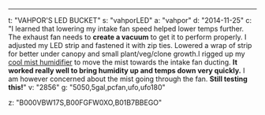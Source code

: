 ---
t: "VAHPOR'S LED BUCKET"
s: "vahporLED"
a: "vahpor"
d: "2014-11-25"
c: "I learned that lowering my intake fan speed helped lower temps further. The exhaust fan needs to <strong>create a vacuum</strong> to get it to perform properly. I adjusted my LED strip and fastened it with zip ties. Lowered a wrap of strip for better under canopy and small plant/veg/clone growth.I rigged up my <a href='http://amzn.to/2n7BVLp'>cool mist humidifier</a> to move the mist towards the intake fan ducting. <strong>It worked really well to bring humidity up and temps down very quickly.</strong> I am however concerned about the mist going through the fan. <strong>Still testing this!</strong>"
v: "2856"
g: "5050,5gal,pcfan,ufo,ufo180"

z: "B000VBW17S,B00FGFW0XO,B01B7BBEGO"
